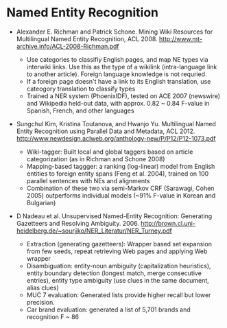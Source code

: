 Named Entity Recognition
========================


* Alexander E. Richman and Patrick Schone. Mining Wiki Resources for Multilingual Named Entity Recognition, ACL 2008. http://www.mt-archive.info/ACL-2008-Richman.pdf
    - Use categories to classifiy English pages, and map NE types via interwiki links. Use this as the type of a wikilink (intra-language link to another article). Foreign language knowledge is not requried.
    - If a foreign page doesn't have a link to its English translation, use cateogory translation to classify types
    - Trained a NER system (PhoenixIDF), tested on ACE 2007 (newswire) and Wikipedia held-out data, with approx. 0.82 ~ 0.84 F-value in Spanish, French, and other languages

* Sungchul Kim, Kristina Toutanova, and Hwanjo Yu. Multilingual Named Entity Recognition using Parallel Data and Metadata, ACL 2012. http://www.newdesign.aclweb.org/anthology-new/P/P12/P12-1073.pdf
    - Wiki-tagger: Built local and global taggers based on article categorization (as in Richman and Schone 2008)
    - Mapping-based taggger: a ranking (log-linear) model from English entities to foreign entity spans (Feng et al. 2004), trained on 100 parallel sentences with NEs and alignments
    - Combination of these two via semi-Markov CRF (Sarawagi, Cohen 2005) outperforms individual models (~91% F-value in Korean and Bulgarian)

* D Nadeau et al. Unsupervised Named-Entity Recognition: Generating Gazetteers and Resolving Ambiguity. 2006. http://brown.cl.uni-heidelberg.de/~sourjiko/NER_Literatur/NER_Turney.pdf
    - Extraction (generating gazetteers): Wrapper based set expansion from few seeds, repeat retrieving Web pages and applying Web wrapper
    - Disambiguation: entity-noun ambiguity (capitalization heuristics), entity boundary detection (longest match, merge consecutive entries), entity type ambiguity (use clues in the same document, alias clues)
    - MUC 7 evaluation: Generated lists provide higher recall but lower precision.
    - Car brand evaluation: generated a list of 5,701 brands and recognition F ~ 86 
    
